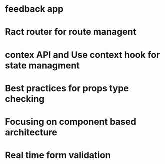 # feedback app
# Ract router for route managent 
# contex API and Use context hook for state managment 
# Best practices for props type checking 
# Focusing on component based architecture
# Real time form validation